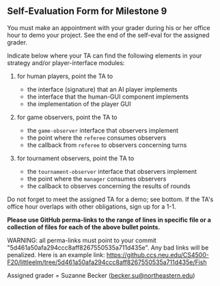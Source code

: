 ## Self-Evaluation Form for Milestone 9

You must make an appointment with your grader during his or her office
hour to demo your project. See the end of the self-eval for the assigned
grader. 

Indicate below where your TA can find the following elements in your strategy 
and/or player-interface modules: 

1. for human players, point the TA to
   - the interface (signature) that an AI player implements
   - the interface that the human-GUI component implements
   - the implementation of the player GUI

2. for game observers, point the TA to
   - the `game-observer` interface that observers implement 
   - the point where the `referee` consumes observers 
   - the callback from `referee` to observers concerning turns

3. for tournament observers, point the TA to
   - the `tournament-observer` interface that observers implement 
   - the point where the `manager` consumes observers 
   - the callback to observes concerning the results of rounds 


Do not forget to meet the assigned TA for a demo; see bottom.  If the
TA's office hour overlaps with other obligations, sign up for a 1-1.


**Please use GitHub perma-links to the range of lines in specific
file or a collection of files for each of the above bullet points.**


  WARNING: all perma-links must point to your commit "5d461a50afa294ccc8aff8267550535a711d435e".
  Any bad links will be penalized.
  Here is an example link:
    <https://github.ccs.neu.edu/CS4500-F20/littleelm/tree/5d461a50afa294ccc8aff8267550535a711d435e/Fish>

Assigned grader = Suzanne Becker (becker.su@northeastern.edu)

